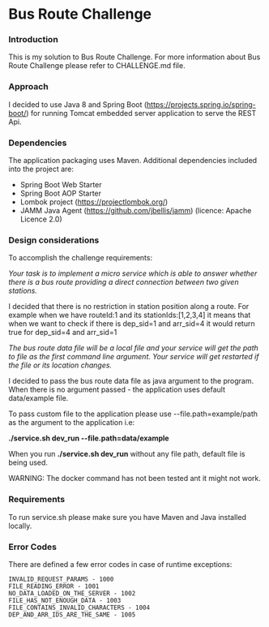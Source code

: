 # Bus Route Challenge

### Introduction

This is my solution to Bus Route Challenge.
For more information about Bus Route Challenge please refer to CHALLENGE.md file.

### Approach

I decided to use Java 8 and Spring Boot (https://projects.spring.io/spring-boot/) for running Tomcat embedded server application
to serve the REST Api.

### Dependencies 
The application packaging uses Maven.
Additional dependencies included into the project are:

- Spring Boot Web Starter
- Spring Boot AOP Starter
- Lombok project (https://projectlombok.org/)
- JAMM Java Agent (https://github.com/jbellis/jamm) (licence: Apache Licence 2.0)

### Design considerations
To accomplish the challenge requirements:

*Your task is to implement a micro service which is able to answer whether there is a bus route providing a direct connection between two given stations.*

I decided that there is no restriction in station position along a route.
For example when we have routeId:1 and its stationIds:[1,2,3,4] it means that 
when we want to check if there is dep_sid=1 and arr_sid=4 it would return true for dep_sid=4 and arr_sid=1

*The bus route data file will be a local file and your service will get the path to file as the first command line argument. Your service will get restarted if the file or its location changes.*

I decided to pass the bus route data file as java argument to the program.
When there is no argument passed - the application uses default data/example file.

To pass custom file to the application please use --file.path=example/path as the argument to 
the application i.e:

**./service.sh dev_run --file.path=data/example**

When you run **./service.sh dev_run** without any file path, default file is being used.

WARNING: The docker command has not been tested ant it might not work.

### Requirements

To run service.sh please make sure you have Maven and Java installed locally.

### Error Codes
There are defined a few error codes in case of runtime exceptions:

    INVALID_REQUEST_PARAMS - 1000
    FILE_READING_ERROR - 1001
    NO_DATA_LOADED_ON_THE_SERVER - 1002
    FILE_HAS_NOT_ENOUGH_DATA - 1003
    FILE_CONTAINS_INVALID_CHARACTERS - 1004
    DEP_AND_ARR_IDS_ARE_THE_SAME - 1005





